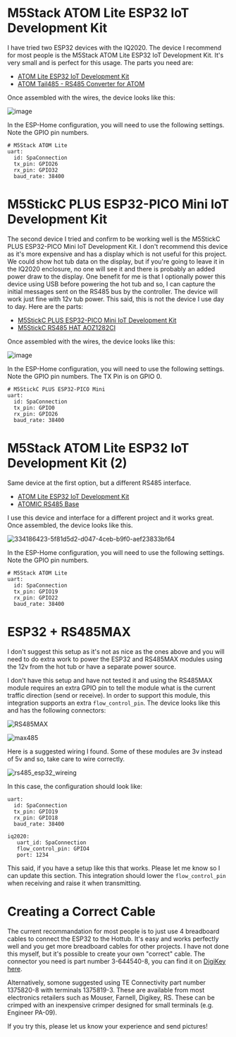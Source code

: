 # M5Stack ATOM Lite ESP32 IoT Development Kit

I have tried two ESP32 devices with the IQ2020. The device I recommend for most people is the M5Stack ATOM Lite ESP32 IoT Development Kit. It's very small and is perfect for this usage. The parts you need are:

- [ATOM Lite ESP32 IoT Development Kit](https://shop.m5stack.com/products/atom-lite-esp32-development-kit)
- [ATOM Tail485 - RS485 Converter for ATOM](https://shop.m5stack.com/products/atom-tail485)

Once assembled with the wires, the device looks like this:

![image](https://github.com/Ylianst/ESP-IQ2020/assets/1319013/07834e9c-5ef3-4304-add4-3f378a2ccf0a)

In the ESP-Home configuration, you will need to use the following settings. Note the GPIO pin numbers.

```
# M5Stack ATOM Lite
uart:
  id: SpaConnection
  tx_pin: GPIO26
  rx_pin: GPIO32
  baud_rate: 38400
```

# M5StickC PLUS ESP32-PICO Mini IoT Development Kit

The second device I tried and confirm to be working well is the M5StickC PLUS ESP32-PICO Mini IoT Development Kit. I don't recommend this device as it's more expensive and has a display which is not useful for this project. We could show hot tub data on the display, but if you're going to leave it in the IQ2020 enclosure, no one will see it and there is probably an added power draw to the display. One benefit for me is that I optionally power this device using USB before powering the hot tub and so, I can capture the initial messages sent on the RS485 bus by the controller. The device will work just fine with 12v tub power. This said, this is not the device I use day to day. Here are the parts:

- [M5StickC PLUS ESP32-PICO Mini IoT Development Kit](https://shop.m5stack.com/products/m5stickc-plus-esp32-pico-mini-iot-development-kit)
- [M5StickC RS485 HAT AOZ1282CI](https://shop.m5stack.com/products/m5stickc-rs485-hat-aoz1282ci)

Once assembled with the wires, the device looks like this:

![image](https://github.com/Ylianst/ESP-IQ2020/assets/1319013/f02fd62a-e8ac-497d-a5d7-e9208d35bb3d)

In the ESP-Home configuration, you will need to use the following settings. Note the GPIO pin numbers. The TX Pin is on GPIO 0.

```
# M5StickC PLUS ESP32-PICO Mini
uart:
  id: SpaConnection
  tx_pin: GPIO0
  rx_pin: GPIO26
  baud_rate: 38400
```

# M5Stack ATOM Lite ESP32 IoT Development Kit (2)

Same device at the first option, but a different RS485 interface.

- [ATOM Lite ESP32 IoT Development Kit](https://shop.m5stack.com/products/atom-lite-esp32-development-kit)
- [ATOMIC RS485 Base](https://shop.m5stack.com/products/atomic-rs485-base)

I use this device and interface for a different project and it works great. Once assembled, the device looks like this.

![334186423-5f81d5d2-d047-4ceb-b9f0-aef23833bf64](https://github.com/Ylianst/ESP-IQ2020/assets/1319013/5cef14f5-2575-4ac1-9393-596dd468fda1)

In the ESP-Home configuration, you will need to use the following settings. Note the GPIO pin numbers.

```
# M5Stack ATOM Lite
uart:
  id: SpaConnection
  tx_pin: GPIO19
  rx_pin: GPIO22
  baud_rate: 38400
```

# ESP32 + RS485MAX

I don't suggest this setup as it's not as nice as the ones above and you will need to do extra work to power the ESP32 and RS485MAX modules using the 12v from the hot tub or have a separate power source.

I don't have this setup and have not tested it and using the RS485MAX module requires an extra GPIO pin to tell the module what is the current traffic direction (send or receive). In order to support this module, this integration supports an extra `flow_control_pin`. The device looks like this and has the following connectors:

![RS485MAX](https://github.com/Ylianst/ESP-IQ2020/assets/1319013/f27715c6-e463-4dc1-b3ed-ff575076ff0c)

![max485](https://github.com/Ylianst/ESP-IQ2020/assets/1319013/20253758-e7fa-41a9-ab1b-d55aff3e9bba)

Here is a suggested wiring I found. Some of these modules are 3v instead of 5v and so, take care to wire correctly.

![rs485_esp32_wireing](https://github.com/Ylianst/ESP-IQ2020/assets/1319013/8822b497-0453-4daf-bf64-abf90327809f)

In this case, the configuration should look like:

```
uart:
  id: SpaConnection
  tx_pin: GPIO19
  rx_pin: GPIO18
  baud_rate: 38400

iq2020:
   uart_id: SpaConnection
   flow_control_pin: GPIO4
   port: 1234
```

This said, if you have a setup like this that works. Please let me know so I can update this section. This integration should lower the `flow_control_pin` when receiving and raise it when transmitting.


# Creating a Correct Cable

The current recommandation for most people is to just use 4 breadboard cables to connect the ESP32 to the Hottub. It's easy and works perfectly well and you get more breadboard cables for other projects. I have not done this myself, but it's possible to create your own "correct" cable. The connector you need is part number 3-644540-8, you can find it on [DigiKey here](https://www.digikey.com/en/products/detail/te-connectivity-amp-connectors/3-644540-8/698326).

Alternatively, somone suggested using TE Connectivity part number 1375820-8 with terminals 1375819-3. These are available from most electronics retailers such as Mouser, Farnell, Digikey, RS. These can be crimped with an inexpensive crimper designed for small terminals (e.g. Engineer PA-09).

If you try this, please let us know your experience and send pictures!
